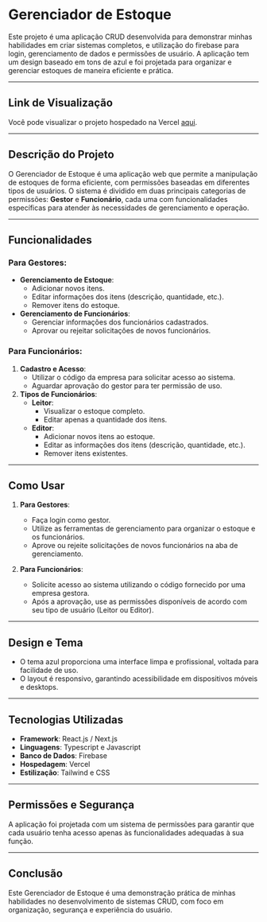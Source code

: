 # **Gerenciador de Estoque**  
Este projeto é uma aplicação CRUD desenvolvida para demonstrar minhas habilidades em criar sistemas completos, e utilização do firebase para login, gerenciamento de dados e permissões de usuário. A aplicação tem um design baseado em tons de azul e foi projetada para organizar e gerenciar estoques de maneira eficiente e prática.

---

## **Link de Visualização**  
Você pode visualizar o projeto hospedado na Vercel [aqui](https://controle-de-estoque-seven.vercel.app/).

---

## **Descrição do Projeto**  
O Gerenciador de Estoque é uma aplicação web que permite a manipulação de estoques de forma eficiente, com permissões baseadas em diferentes tipos de usuários. O sistema é dividido em duas principais categorias de permissões: **Gestor** e **Funcionário**, cada uma com funcionalidades específicas para atender às necessidades de gerenciamento e operação.

---

## **Funcionalidades**

### **Para Gestores:**
- **Gerenciamento de Estoque**:
  - Adicionar novos itens.
  - Editar informações dos itens (descrição, quantidade, etc.).
  - Remover itens do estoque.
- **Gerenciamento de Funcionários**:
  - Gerenciar informações dos funcionários cadastrados.
  - Aprovar ou rejeitar solicitações de novos funcionários.

### **Para Funcionários:**
1. **Cadastro e Acesso**:
   - Utilizar o código da empresa para solicitar acesso ao sistema.
   - Aguardar aprovação do gestor para ter permissão de uso.
2. **Tipos de Funcionários**:
   - **Leitor**:
     - Visualizar o estoque completo.
     - Editar apenas a quantidade dos itens.
   - **Editor**:
     - Adicionar novos itens ao estoque.
     - Editar as informações dos itens (descrição, quantidade, etc.).
     - Remover itens existentes.

---

## **Como Usar**

1. **Para Gestores**:
   - Faça login como gestor.
   - Utilize as ferramentas de gerenciamento para organizar o estoque e os funcionários.
   - Aprove ou rejeite solicitações de novos funcionários na aba de gerenciamento.

2. **Para Funcionários**:
   - Solicite acesso ao sistema utilizando o código fornecido por uma empresa gestora.
   - Após a aprovação, use as permissões disponíveis de acordo com seu tipo de usuário (Leitor ou Editor).

---

## **Design e Tema**  
- O tema azul proporciona uma interface limpa e profissional, voltada para facilidade de uso.  
- O layout é responsivo, garantindo acessibilidade em dispositivos móveis e desktops.

---

## **Tecnologias Utilizadas**  
- **Framework**: React.js / Next.js  
- **Linguagens**: Typescript e Javascript 
- **Banco de Dados**: Firebase  
- **Hospedagem**: Vercel  
- **Estilização**: Tailwind e CSS
---

## **Permissões e Segurança**  
A aplicação foi projetada com um sistema de permissões para garantir que cada usuário tenha acesso apenas às funcionalidades adequadas à sua função.

---

## **Conclusão**  
Este Gerenciador de Estoque é uma demonstração prática de minhas habilidades no desenvolvimento de sistemas CRUD, com foco em organização, segurança e experiência do usuário.
